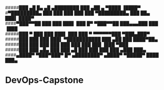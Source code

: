 #####███      ▄█     █▄   ▄█     ▄████████     ███     ▄██   ▄   ▀████    ▐████▀
#▀█████████▄ ███     ███ ███    ███    ███ ▀█████████▄ ███   ██▄   ███▌   ████▀  
####▀███▀▀██ ███     ███ ███▌   ███    █▀     ▀███▀▀██ ███▄▄▄███    ███  ▐███    
#####███   ▀ ███     ███ ███▌   ███            ███   ▀ ▀▀▀▀▀▀███    ▀███▄███▀    
#####███     ███     ███ ███▌ ▀███████████     ███     ▄██   ███    ████▀██▄     
#####███     ███     ███ ███           ███     ███     ███   ███   ▐███  ▀███    
#####███     ███ ▄█▄ ███ ███     ▄█    ███     ███     ███   ███  ▄███     ███▄  
####▄████▀    ▀███▀███▀  █▀    ▄████████▀     ▄████▀    ▀█████▀  ████       ███▄

# DevOps-Capstone
